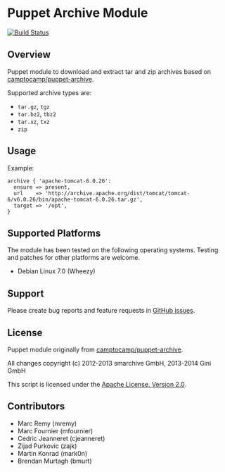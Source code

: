 Puppet Archive Module
=====================

[![Build Status](https://secure.travis-ci.org/gini/puppet-archive.png)](http://travis-ci.org/gini/puppet-archive)

Overview
--------

Puppet module to download and extract tar and zip archives based on [camptocamp/puppet-archive](https://github.com/camptocamp/puppet-archive).

Supported archive types are:

- `tar.gz`, `tgz`
- `tar.bz2`, `tbz2`
- `tar.xz`, `txz`
- `zip`


Usage
-----

Example:

    archive { 'apache-tomcat-6.0.26':
      ensure => present,
      url    => 'http://archive.apache.org/dist/tomcat/tomcat-6/v6.0.26/bin/apache-tomcat-6.0.26.tar.gz',
      target => '/opt',
    }


Supported Platforms
-------------------

The module has been tested on the following operating systems. Testing and patches for other platforms are welcome.

* Debian Linux 7.0 (Wheezy)


Support
-------

Please create bug reports and feature requests in [GitHub issues](https://github.com/gini/puppet-archive/issues).


License
-------

Puppet module originally from [camptocamp/puppet-archive](https://github.com/camptocamp/puppet-archive).

All changes copyright (c) 2012-2013 smarchive GmbH, 2013-2014 Gini GmbH

This script is licensed under the [Apache License, Version 2.0](http://www.apache.org/licenses/LICENSE-2.0.html).


Contributors
------------

* Marc Remy (mremy)
* Marc Fournier (mfournier)
* Cedric Jeanneret (cjeanneret)
* Zijad Purkovic (zajk)
* Martin Konrad (mark0n)
* Brendan Murtagh (bmurt)
